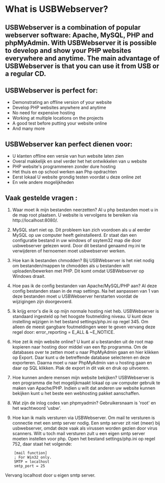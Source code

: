 # What is USBWebserver?

## USBWebserver is a combination of popular webserver software: Apache, MySQL, PHP and phpMyAdmin. With USBWebserver it is possible to develop and show your PHP websites everywhere and anytime. The main advantage of USBWebserver is that you can use it from USB or a regular CD.

## USBWebserver is perfect for:

* Demonstrating an offline version of your website
* Develop PHP websites anywhere and anytime
* No need for expensive hosting
* Working at multiple locations on the projects
* A good test before putting your website online
* And many more

## USBWebserver kan perfect dienen voor:

* U klanten offline een versie van hun website laten zien
* Overal makkelijk en snel verder het het ontwikkelen van u website
* PHP website's programmeren zonder dure hosting
* Het thuis en op school werken aan Php opdrachten
* Eerst lokaal U website grondig testen voordat u deze online zet
* En vele andere mogelijkheden

## Vaak gestelde vragen :

1. Waar moet ik mijn bestanden neerzetten?
Al u php bestanden moet u in de map root plaatsen.
U website is vervolgens te bereiken via http://localhost:8080/.

2. MySQL start niet op.
Dit probleem kan zich voordoen als u al eerder MySQL op uw computer heeft geinstalleerd. Er staat dan een configuratie bestand in uw windows of ssytem32 map die door usbwebserver gelezen word.
Door dit bestand genaamd my.ini te verwijderen of hernoemen moet usbwebserver werken.

3. Hoe kan ik bestanden chmodden?
Bij USBWebserver is het niet nodig om bestanden/mappen te chmodden als u bestanden wilt uploaden/bewerken met PHP.
Dit komt omdat USBWebserver op Windows draait.

4. Hoe pas ik de config bestanden van Apache/MySQL/PHP aan?
Al deze config bestanden staan in de map settings. Na het aanpassen van 1 van deze bestanden moet u USBWebserver herstarten voordat de wijzigingen zijn doorgevoerd.

5. Ik krijg error's die ik op mijn normale hosting niet heb.
USBWebserver is standaard ingesteld op het hoogste foutmelding niveau. U kunt deze instelling wijzigen in het bestand settings/php.ini op regel 345.
Om alleen de meest gangbare foutmeldingen weer te geven vervang deze regel door: error_reporting = E_ALL & ~E_NOTICE.

6. Hoe zet ik mijn website online?
U kunt al u bestanden uit de root map kopieren naar hosting door middel van een ftp programma.
Om de databases over te zetten moet u naar PhpMyAdmin gaan en hier klikken op Export.
Daar kunt u de betreffende database selecteren en deze exporteren.
Daarna moet u naar PhpMyAdmin van u hosting gaan en daar op SQL klikken.
Plak de export in dit vak en druk op uitvoeren.

7. Hoe kunnen andere mensen mijn website bekijken?
USBWebserver is een programma die het mogelijkmaakt lokaal op uw computer gebruik te maken van Apache/PHP.
Indien u wilt dat anderen uw website kunnen bekijken kunt u het beste een webhosting pakket aanschaffen.

8. Wat zijn de inlog codes van phpmyadmin?
Gebruikersnaam is 'root' en het wachtwoord 'usbw'.

9. Hoe kan ik mails versturen via USBWebserver.
Om mail te versturen is connectie met een smtp server nodig.
Een smtp server zit niet (meer) bij usbwebserver, omdat deze vaak als virussen worden gezien door virus scanners.
Wilt u toch mail versturen zult u een eigen smtp server moeten instellen voor php.
Open het bestand settings/php.ini op regel 752, daar staat het volgende:

```
    [mail function]
    ; For Win32 only.
    SMTP = localhost
    smtp_port = 25
```

Vervang localhost door u eigen smtp server.
